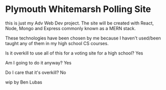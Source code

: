 # Plymouth Whitemarsh Polling Site

this is just my Adv Web Dev project. The site will be created with React, Node, Mongo and Express
commonly known as a MERN stack.

These technologies have been chosen by me because I haven't used/been taught any of them in my high school CS courses.

Is it overkill to use all of this for a voting site for a high school? Yes

Am I going to do it anyway? Yes

Do I care that it's overkill? No

wip by Ben Lubas
